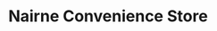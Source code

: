 ---
title: "Nairne Convenience Store"
url: /edinburgh/nairne-convenience-store/
shop: Lebensmittel
---